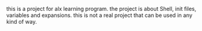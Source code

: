 this is a project for alx learning program.
the project is about Shell, init files, variables and expansions.
this is not a real project that can be used in any kind of way.

